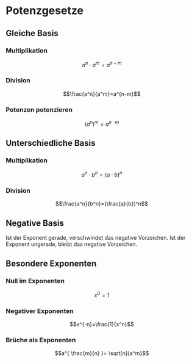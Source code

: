 # Potenzgesetze
## Gleiche Basis
### Multiplikation

$$a^n \cdot a^m = a^{n+m}$$

### Division

$$\frac{a^n}{a^m}=a^{n-m}$$

### Potenzen potenzieren

$$(a^n)^m= a^{n \cdot m}$$

## Unterschiedliche Basis
### Multiplikation

$$a^n \cdot b^n = (a \cdot b)^n$$

### Division

$$\frac{a^n}{b^n}=(\frac{a}{b})^n$$

## Negative Basis

Ist der Exponent gerade, verschwindet das negative Vorzeichen.
Ist der Exponent ungerade, bleibt das negative Vorzeichen.

## Besondere Exponenten
### Null im Exponenten

$$x^0=1$$

### Negativer Exponenten

$$x^{-n}=\frac{1}{x^n}$$

### Brüche als Exponenten

$$a^{ \frac{m}{n} }= \sqrt[n]{a^m}$$
